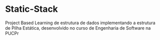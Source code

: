 # Static-Stack
 Project Based Learning de estrutura de dados implementando a estrutura de Pilha Estática, desenvolvido no curso de Engenharia de Software na PUCPr
